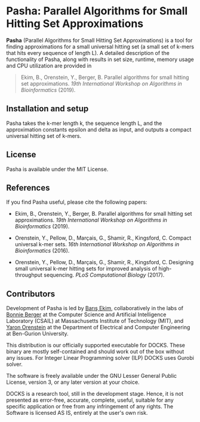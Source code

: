 # Pasha: Parallel Algorithms for Small Hitting Set Approximations

**Pasha** (Parallel Algorithms for Small Hitting Set Approximations) is a tool for finding approximations for a small universal hitting set (a small set of k-mers that hits every sequence of length L). A detailed description of the functionality of Pasha, along with results in set size, runtime, memory usage and CPU utilization are provided in

> Ekim, B., Orenstein, Y., Berger, B. Parallel algorithms for small hitting set approximations. *19th International Workshop on Algorithms in Bioinformatics* (2019).

## Installation and setup

Pasha takes the k-mer length k, the sequence length L, and the approximation constants epsilon and delta as input, and outputs a compact universal hitting set of k-mers.

## License

Pasha is available under the MIT License.

## References

If you find Pasha useful, please cite the following papers:

- Ekim, B., Orenstein, Y., Berger, B. Parallel algorithms for small hitting set approximations. *19th International Workshop on Algorithms in Bioinformatics* (2019).

- Orenstein, Y., Pellow, D., Marçais, G., Shamir, R., Kingsford, C. Compact universal k-mer sets. *16th International Workshop on Algorithms in Bioinformatics* (2016).

- Orenstein, Y., Pellow, D., Marçais, G., Shamir, R., Kingsford, C. Designing small universal k-mer hitting sets for improved analysis of high-throughput sequencing. *PLoS Computational Biology* (2017).

## Contributors

Development of Pasha is led by [Barış Ekim](http://people.csail.mit.edu/ekim/), collaboratively in the labs of [Bonnie Berger](http://people.csail.mit.edu/bab/) at the Computer Science and Artificial Intelligence Laboratory (CSAIL) at Massachusetts Institute of Technology (MIT), and [Yaron Orenstein](http://wwwee.ee.bgu.ac.il/~yaronore/) at the Department of Electrical and Computer Engineering at Ben-Gurion University.



This distribution is our officially supported executable for DOCKS. These binary are mostly self-contained and should work out of the box without any issues. For Integer Linear Programming solver (ILP) DOCKS uses Gurobi solver.

The software is freely available under the GNU Lesser General Public License, version 3, or any later version at your choice.

DOCKS is a research tool, still in the development stage. Hence, it is not presented as error-free, accurate, complete, useful, suitable for any specific application or free from any infringement of any rights. The Software is licensed AS IS, entirely at the user's own risk.

